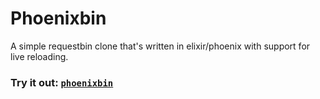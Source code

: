 # Phoenixbin

A simple requestbin clone that's written in elixir/phoenix with support for live reloading.

### Try it out: [`phoenixbin`](https://phoenixbin.herokuapp.com/)
